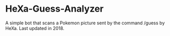 # HeXa-Guess-Analyzer
A simple bot that scans a Pokemon picture sent by the command /guess by HeXa.
Last updated in 2018.
